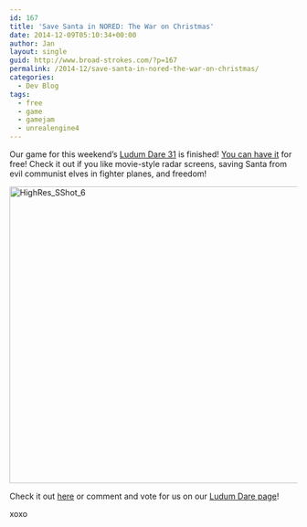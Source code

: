 ```yaml
---
id: 167
title: 'Save Santa in NORED: The War on Christmas'
date: 2014-12-09T05:10:34+00:00
author: Jan
layout: single
guid: http://www.broad-strokes.com/?p=167
permalink: /2014-12/save-santa-in-nored-the-war-on-christmas/
categories:
  - Dev Blog
tags:
  - free
  - game
  - gamejam
  - unrealengine4
---
```

Our game for this weekend&#8217;s <a href="http://ludumdare.com/compo/ludum-dare-31/?action=preview&uid=35382" target="_blank">Ludum Dare 31</a> is finished! [You can have it](/games/gamejams/n-o-r-e-d-the-war-on-christmas/ "N.O.R.E.D.: The War On Christmas") for free! Check it out if you like movie-style radar screens, saving Santa from evil communist elves in fighter planes, and freedom!

[<img class="aligncenter wp-image-160 size-large" src="http://www.broad-strokes.com/wordpress/wp-content/uploads/2014/12/HighRes_SShot_6-1024x520.jpg" alt="HighRes_SShot_6" width="1024" height="520" srcset="http://www.broad-strokes.com/wordpress/wp-content/uploads/2014/12/HighRes_SShot_6-1024x520.jpg 1024w, http://www.broad-strokes.com/wordpress/wp-content/uploads/2014/12/HighRes_SShot_6-300x152.jpg 300w" sizes="(max-width: 1024px) 100vw, 1024px" />](http://www.broad-strokes.com/wordpress/wp-content/uploads/2014/12/HighRes_SShot_6.jpg)

Check it out [here](/games/gamejams/n-o-r-e-d-the-war-on-christmas/ "N.O.R.E.D.: The War On Christmas") or comment and vote for us on our <a href="http://ludumdare.com/compo/ludum-dare-31/?action=preview&uid=35382" target="_blank">Ludum Dare page</a>!

xoxo